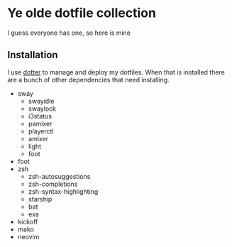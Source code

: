 
# Ye olde dotfile collection

I guess everyone has one, so here is mine

## Installation

I use [dotter](https://github.com/SuperCuber/dotter) to manage and deploy my dotfiles.
When that is installed there are a bunch of other dependencies that need installing.

* sway
  * swayidle
  * swaylock
  * i3status
  * pamixer
  * playerctl
  * amixer
  * light
  * foot
* foot
* zsh
  * zsh-autosuggestions
  * zsh-completions
  * zsh-syntax-highlighting
  * starship
  * bat
  * exa
* kickoff
* mako
* neovim

